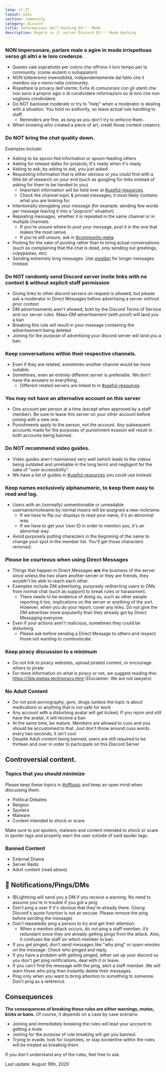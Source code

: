 ```yaml
---
lang: it-IT
layout: wiki
section: community
category: discord
title: Informazioni dell'Hacking DS⁽ⁱ⁾ Mode
description: Regole su il server Discord DS⁽ⁱ⁾ Mode Hacking
---
```


### NON impersonare, parlare male o agire in modo irrispettoso verso gli altri e le loro credenze.

- Questo vale soprattutto per coloro che offrono il loro tempo per la community. (come aiutanti o sviluppatori)
- NON tollereremo insensibilità, indipendentemente dal fatto che il membro sia o meno nella community.
- Rispettare la privacy dell'utente; Evita di comunicare con gli utenti che non sono a proprio agio o di condividere informazioni su di loro che non vogliono condividere.
- Do NOT backseat moderate or try to "help" when a moderator is dealing with a situation. You hold no authority, so leave actual rule handling to staff.
     - Reminders are fine, as long as you don't try to enforce them.
- When knowing who created a piece of art, credit those content creators.


### Do NOT bring the chat quality down.

Examples include:
- Asking to be spoon-fed information or spoon-feeding others
- Asking for release dates for projects; It's ready when it's ready
- Asking to ask; by asking to ask, you just asked
- Requesting information that is either obvious or you could find with a little bit of research on your end (such as googling for links instead of asking for them to be handed to you)
   - Important information will be held over at [#useful-resources](https://discord.com/channels/283769550611152897/638041441079263283).
   - Check the channel topic & pinned messages; it most likely contains what you are looking for.
- Intentionally elongating your message (for example: sending few words per message leaving it into a "popcorn" situation)
- Repeating messages, whether it is repeated in the same channel or in multiple channels.
     - If you're unsure where to post your message, post it in the one that makes the most sense.
     - If you're still unsure, ask in [#community-meta](https://discord.com/channels/283769550611152897/715651368391671919).
- Posting for the sake of posting rather than to bring actual conversations (such as complaining that the chat is dead, only sending out greetings, copypastas, etc)
- Sending extremely long messages. Use [mystbin](https://mystb.in/) for longer messages instead.


### Do NOT randomly send Discord server invite links with no context & without explicit staff permission

- Giving links to other discord servers on request is allowed, but please ask a moderator in Direct Messages before advertising a server without prior context
- DM advertisements aren't allowed, both by the Discord Terms of Service and our server rules. Mass-DM advertisement (with proof) will land you a ban
- Breaking this rule will result in your message containing the advertisement being deleted
- Joining for the purpose of advertising your discord server will land you a ban.


### Keep conversations within their respective channels.

- Even if they are related, sometimes another channel would be more suitable.
- Sometimes, even an entirely different server is preferable. We don't have the answers to everything.
   - Different related servers are linked to in [#useful-resources](https://discord.com/channels/283769550611152897/638041441079263283)


### You may not have an alternative account on this server

- One account per person at a time (except when approved by a staff member). Be sure to leave this server on your other account before joining with a new one.
- Punishments apply to the person, not the account. Any subsequent accounts made for the purposes of punishment evasion will result in both accounts being banned. ‎

### Do NOT recommend video guides.

- Video guides aren't maintained very well (which leads to the videos being outdated and unreliable in the long term) and negligent for the sake of "user accessibility".
- We have a list of guides in [#useful-resources](https://discord.com/channels/283769550611152897/638041441079263283) you could use instead. ‎

### Keep names exclusively alphanumeric, to keep them easy to read and tag.

- Users with an (normally) unmentionable or unreadable username/nickname by normal means will be assigned a new nickname.
   - If we have to flip our displays to read your name, it's an abnormal way.
   - If we have to get your User ID in order to mention you, it's an abnormal way.
- Avoid purposely putting characters in the beginning of the name to change your spot in the member list. You'll get those characters removed.


### Please be courteous when using Direct Messages

- Things that happen in Direct Messages **are** the business of the server since unless the two share another server or they are friends, they wouldn't be able to reach each other.
- Examples include DM advertising, purposely redirecting users to DMs from normal chat (such as support) to break rules or harassment.
   - There needs to be evidence of doing so, such as other people reporting it too, implications on the server or anything of the sort. However, when you do your report, cover any links. Do not give the DM advertiser more popularity than they already got by Direct Messaging everyone.
- Even if your actions aren't malicious, sometimes they could be disturbing.
   - Please ask before sending a Direct Message to others and respect those not wanting to communicate. ‎

### Keep piracy discussion to a minimum

- Do not link to piracy websites, upload pirated content, or encourage others to pirate
- For more information on what is piracy or not, we suggest reading this: https://3ds.eiphax.tech/piracy.html (Disclaimer: We are not lawyers)


### No Adult Content

- Do not post pornography, gore, drugs (unless the topic is about medication) or anything that is not safe for work
- Any account with a disturbing avatar will get kicked. If you rejoin and still have the avatar, it will receive a ban
- At the same time, be mature. Members are allowed to cuss and you should be accustomed to that. Just don't throw around cuss words every two seconds; it isn't cool
- Despite Adult content being banned, users are still required to be thirteen and over in order to participate on this Discord Server


## Controversial content.

### Topics that you should minimize

Please keep these topics in [#offtopic](https://discord.com/channels/283769550611152897/718307887578873856) and keep an open mind when discussing them:
- Political Debates
- Religion
- Spoilers
- Malware
- Content intended to shock or scare

Make sure to put spoilers, malware and content intended to shock or scare in spoiler tags and properly warn the user outside of said spoiler tags.

### Banned Content

- External Drama
- Server Raids
- Adult content (read above)

## 🏓 Notifications/Pings/DMs

- @Lightning will send you a DM if you receive a warning. No need to assume you're in trouble if you got a ping
- Don't ping a user if it's obvious that they're already there. (Using Discord's quote function is not an excuse. Please remove the ping before sending the message)
- Don't repeatedly ping a person to try and get their attention.
   - When a mention attack occurs, do not ping a staff member; it’s redundant since they are already getting pings from the attack. Also, it confuses the staff on which member to ban.
- If you get pinged, don't send messages like "why ping" or spam emotes on the message. Check who pinged and reply.
 - If you have a problem with getting pinged, either set up your discord so you don't get ping notifications, deal with it or leave.
 - If you can't find the message with the ping, alert a staff member. We will warn those who ping then instantly delete their messages.
- Ping only when you want to bring attention to something to someone. Don't ping as a reference.


## Consequences

**The consequences of breaking these rules are either warnings, mutes, kicks or bans.** Of course, it depends on a case by case scenario.
- Joining and immediately breaking the rules will lead your account to getting a mute
- Joining for the purpose of rule breaking will get you banned.
- Trying to evade, look for loopholes, or stay borderline within the rules will be treated as breaking them.

If you don't understand any of the rules, feel free to ask.

Last update: August 19th, 2020
